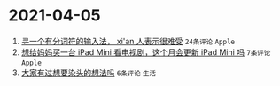 # 2021-04-05

1. [寻一个有分词符的输入法， xi'an 人表示很难受](https://www.v2ex.com/t/768050) `24条评论` `Apple`
1. [想给妈妈买一台 iPad Mini 看电视剧，这个月会更新 iPad Mini 吗](https://www.v2ex.com/t/768052) `7条评论` `Apple`
1. [大家有过想要染头的想法吗](https://www.v2ex.com/t/768055) `6条评论` `生活`
